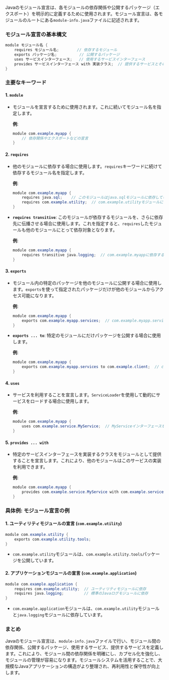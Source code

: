 Javaのモジュール宣言は、各モジュールの依存関係や公開するパッケージ（エクスポート）を明示的に定義するために使用されます。モジュール宣言は、各モジュールのルートにある`module-info.java`ファイルに記述されます。

### モジュール宣言の基本構文

```java
module モジュール名 {
    requires モジュール名;        // 依存するモジュール
    exports パッケージ名;          // 公開するパッケージ
    uses サービスインターフェース;   // 使用するサービスインターフェース
    provides サービスインターフェース with 実装クラス;  // 提供するサービスとその実装
}
```

### 主要なキーワード

#### 1. `module`
- モジュールを宣言するために使用されます。これに続いてモジュール名を指定します。
  
  **例**:
  ```java
  module com.example.myapp {
      // 依存関係やエクスポートなどの宣言
  }
  ```

#### 2. `requires`
- 他のモジュールに依存する場合に使用します。`requires`キーワードに続けて依存するモジュール名を指定します。
  
  **例**:
  ```java
  module com.example.myapp {
      requires java.sql;    // このモジュールはjava.sqlモジュールに依存している
      requires com.example.utility;  // com.example.utilityモジュールにも依存している
  }
  ```

- **`requires transitive`**: このモジュールが依存するモジュールを、さらに依存先に伝播させる場合に使用します。これを指定すると、`requires`したモジュールも他のモジュールにとって依存対象となります。

  **例**:
  ```java
  module com.example.myapp {
      requires transitive java.logging;  // com.example.myappに依存するモジュールもjava.loggingに依存する
  }
  ```

#### 3. `exports`
- モジュール内の特定のパッケージを他のモジュールに公開する場合に使用します。`exports`を使って指定されたパッケージだけが他のモジュールからアクセス可能になります。
  
  **例**:
  ```java
  module com.example.myapp {
      exports com.example.myapp.services;  // com.example.myapp.servicesパッケージを公開
  }
  ```

- **`exports ... to`**: 特定のモジュールにだけパッケージを公開する場合に使用します。

  **例**:
  ```java
  module com.example.myapp {
      exports com.example.myapp.services to com.example.client;  // com.example.clientモジュールにだけ公開
  }
  ```

#### 4. `uses`
- サービスを利用することを宣言します。`ServiceLoader`を使用して動的にサービスをロードする場合に使用します。

  **例**:
  ```java
  module com.example.myapp {
      uses com.example.service.MyService;  // MyServiceインターフェースを使用する
  }
  ```

#### 5. `provides ... with`
- 特定のサービスインターフェースを実装するクラスをモジュールとして提供することを宣言します。これにより、他のモジュールはこのサービスの実装を利用できます。

  **例**:
  ```java
  module com.example.myapp {
      provides com.example.service.MyService with com.example.service.impl.MyServiceImpl;
  }
  ```

### 具体例: モジュール宣言の例

#### 1. ユーティリティモジュールの宣言 (`com.example.utility`)

```java
module com.example.utility {
    exports com.example.utility.tools;
}
```

- `com.example.utility`モジュールは、`com.example.utility.tools`パッケージを公開しています。

#### 2. アプリケーションモジュールの宣言 (`com.example.application`)

```java
module com.example.application {
    requires com.example.utility;  // ユーティリティモジュールに依存
    requires java.logging;         // 標準のJavaログモジュールに依存
}
```

- `com.example.application`モジュールは、`com.example.utility`モジュールと`java.logging`モジュールに依存しています。

### まとめ

Javaのモジュール宣言は、`module-info.java`ファイルで行い、モジュール間の依存関係、公開するパッケージ、使用するサービス、提供するサービスを定義します。これにより、モジュール間の依存関係を明確にし、カプセル化を強化し、モジュールの管理が容易になります。モジュールシステムを活用することで、大規模なJavaアプリケーションの構造がより整理され、再利用性と保守性が向上します。
